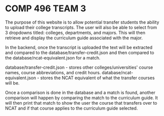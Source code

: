 # COMP 496 TEAM 3
The purpose of this website is to allow potential transfer students the ability to upload their college transcripts. The user will also be able to select from 3 dropdowns titled: colleges, departments, and majors. This will then retrieve and display the curriculum guide associated with the major. 

In the backend, once the transcript is uploaded the text will be extracted and compared to the database/transfer-credit.json and then compared to the database/ncat-equivalent.json for a match. 

database/transfer-credit.json - stores other colleges/universities' course names, course abbreviations, and credit hours.
database/ncat-equivalent.json - stores the NCAT equivalent of what the transfer courses will be. 

Once a comparison is done in the database and a match is found, another comparison will happen by comparing the match to the curriculum guide. It will then print that match to show the user the course that transfers over to NCAT and if that course applies to the curriculum guide selected.
